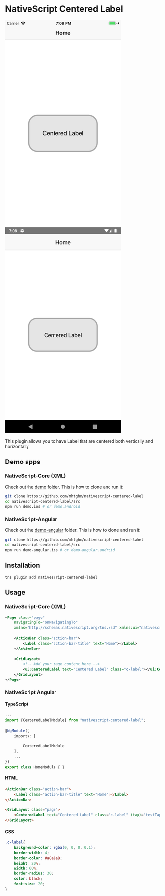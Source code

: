 # NativeScript Centered Label

![Demo IOS](./media/Webp.net-resizeimage.png) &nbsp;&nbsp;&nbsp;&nbsp;
![Demo Android](./media/Webp.net-resizeimage-1.png)

This plugin allows you to have Label that are centered both vertically and horizontally

## Demo apps
 
### NativeScript-Core (XML)
Check out the [demo](/demo) folder. This is how to clone and run it:

```bash
git clone https://github.com/mhtghn/nativescript-centered-label
cd nativescript-centered-label/src
npm run demo.ios # or demo.android
```

### NativeScript-Angular
Check out the [demo-angular](/demo-angular) folder. This is how to clone and run it:

```bash
git clone https://github.com/mhtghn/nativescript-centered-label
cd nativescript-centered-label/src
npm run demo-angular.ios # or demo-angular.android
```

## Installation


```javascript
tns plugin add nativescript-centered-label
```

## Usage 

### NativeScript-Core (XML)
```xml
<Page class="page"
    navigatingTo="onNavigatingTo"
    xmlns="http://schemas.nativescript.org/tns.xsd" xmlns:ui="nativescript-centered-label">

    <ActionBar class="action-bar">
        <Label class="action-bar-title" text="Home"></Label>
    </ActionBar>

    <GridLayout>
        <!-- Add your page content here -->
        <ui:CenteredLabel text="Centered Label" class="c-label"></ui:CenteredLabel>
    </GridLayout>
</Page>
```

### NativeScript Angular

#### TypeScript

```typescript
...
import {CenteredLabelModule} from "nativescript-centered-label";

@NgModule({
    imports: [
        ...
        CenteredLabelModule
    ],
    ...
})
export class HomeModule { }
```

#### HTML

```HTML
<ActionBar class="action-bar">
    <Label class="action-bar-title" text="Home"></Label>
</ActionBar>

<GridLayout class="page">
    <CenteredLabel text="Centered Label" class="c-label" (tap)="testTap()"></CenteredLabel>
</GridLayout>
```

#### CSS
```CSS
.c-label{
    background-color: rgba(0, 0, 0, 0.1);
    border-width: 4;
    border-color: #a8a8a8;
    height: 20%;
    width: 60%;
    border-radius: 30;
    color: black;
    font-size: 20;
}
```

